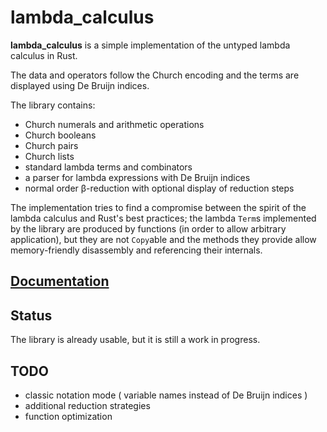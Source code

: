 # lambda_calculus

**lambda_calculus** is a simple implementation of the untyped lambda calculus in Rust.

The data and operators follow the Church encoding and the terms are displayed using De Bruijn
indices.

The library contains:

- Church numerals and arithmetic operations
- Church booleans
- Church pairs
- Church lists
- standard lambda terms and combinators
- a parser for lambda expressions with De Bruijn indices
- normal order β-reduction with optional display of reduction steps

The implementation tries to find a compromise between the spirit of the lambda calculus and Rust's
best practices; the lambda `Term`s implemented by the library are produced by functions (in order
to allow arbitrary application), but they are not `Copy`able and the methods they provide allow
memory-friendly disassembly and referencing their internals.

## [Documentation](https://docs.rs/lambda_calculus)

## Status

The library is already usable, but it is still a work in progress.

## TODO

- classic notation mode ( variable names instead of De Bruijn indices )
- additional reduction strategies
- function optimization
